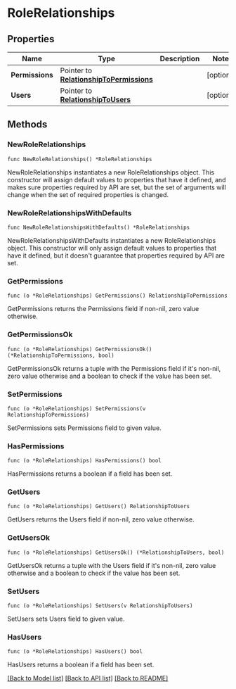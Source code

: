 # RoleRelationships

## Properties

Name | Type | Description | Notes
---- | ---- | ----------- | ------
**Permissions** | Pointer to [**RelationshipToPermissions**](RelationshipToPermissions.md) |  | [optional] 
**Users** | Pointer to [**RelationshipToUsers**](RelationshipToUsers.md) |  | [optional] 

## Methods

### NewRoleRelationships

`func NewRoleRelationships() *RoleRelationships`

NewRoleRelationships instantiates a new RoleRelationships object.
This constructor will assign default values to properties that have it defined,
and makes sure properties required by API are set, but the set of arguments
will change when the set of required properties is changed.

### NewRoleRelationshipsWithDefaults

`func NewRoleRelationshipsWithDefaults() *RoleRelationships`

NewRoleRelationshipsWithDefaults instantiates a new RoleRelationships object.
This constructor will only assign default values to properties that have it defined,
but it doesn't guarantee that properties required by API are set.

### GetPermissions

`func (o *RoleRelationships) GetPermissions() RelationshipToPermissions`

GetPermissions returns the Permissions field if non-nil, zero value otherwise.

### GetPermissionsOk

`func (o *RoleRelationships) GetPermissionsOk() (*RelationshipToPermissions, bool)`

GetPermissionsOk returns a tuple with the Permissions field if it's non-nil, zero value otherwise
and a boolean to check if the value has been set.

### SetPermissions

`func (o *RoleRelationships) SetPermissions(v RelationshipToPermissions)`

SetPermissions sets Permissions field to given value.

### HasPermissions

`func (o *RoleRelationships) HasPermissions() bool`

HasPermissions returns a boolean if a field has been set.

### GetUsers

`func (o *RoleRelationships) GetUsers() RelationshipToUsers`

GetUsers returns the Users field if non-nil, zero value otherwise.

### GetUsersOk

`func (o *RoleRelationships) GetUsersOk() (*RelationshipToUsers, bool)`

GetUsersOk returns a tuple with the Users field if it's non-nil, zero value otherwise
and a boolean to check if the value has been set.

### SetUsers

`func (o *RoleRelationships) SetUsers(v RelationshipToUsers)`

SetUsers sets Users field to given value.

### HasUsers

`func (o *RoleRelationships) HasUsers() bool`

HasUsers returns a boolean if a field has been set.


[[Back to Model list]](../README.md#documentation-for-models) [[Back to API list]](../README.md#documentation-for-api-endpoints) [[Back to README]](../README.md)


